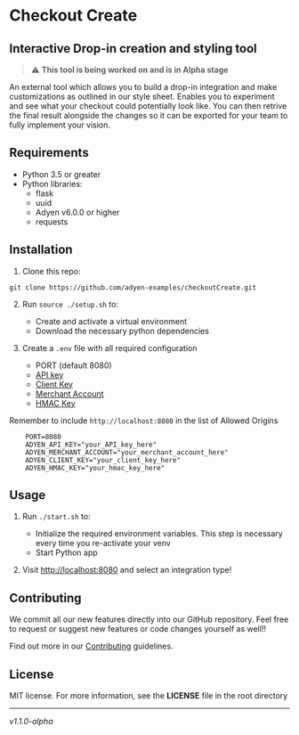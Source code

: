 # Checkout Create
## Interactive Drop-in creation and styling tool 

> :warning: **This tool is being worked on and is in Alpha stage**

An external tool which allows you to build a drop-in integration and make customizations as outlined in our style sheet. Enables you to experiment and see what your checkout could potentially look like. You can then retrive the final result alongside the changes so it can be exported for your team to fully implement your vision.


## Requirements

- Python 3.5 or greater
- Python libraries:
  - flask
  - uuid
  - Adyen v6.0.0 or higher
  - requests

## Installation

1. Clone this repo:

```
git clone https://github.com/adyen-examples/checkoutCreate.git
```

2. Run `source ./setup.sh` to:
   - Create and activate a virtual environment
   - Download the necessary python dependencies

3. Create a `.env` file with all required configuration 

   - PORT (default 8080)
   - [API key](https://docs.adyen.com/user-management/how-to-get-the-api-key)
   - [Client Key](https://docs.adyen.com/user-management/client-side-authentication) 
   - [Merchant Account](https://docs.adyen.com/account/account-structure)
   - [HMAC Key](https://docs.adyen.com/development-resources/webhooks/verify-hmac-signatures)

Remember to include `http://localhost:8080` in the list of Allowed Origins

```
    PORT=8080
    ADYEN_API_KEY="your_API_key_here"
    ADYEN_MERCHANT_ACCOUNT="your_merchant_account_here"
    ADYEN_CLIENT_KEY="your_client_key_here"
    ADYEN_HMAC_KEY="your_hmac_key_here"
```

## Usage
1. Run `./start.sh` to:
   - Initialize the required environment variables. This step is necessary every time you re-activate your venv
   - Start Python app    
 
2. Visit [http://localhost:8080](http://localhost:8080) and select an integration type!

## Contributing

We commit all our new features directly into our GitHub repository. Feel free to request or suggest new features or code changes yourself as well!!

Find out more in our [Contributing](https://github.com/adyen-examples/.github/blob/main/CONTRIBUTING.md) guidelines.

## License

MIT license. For more information, see the **LICENSE** file in the root directory

---

*v1.1.0-alpha*